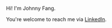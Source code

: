 Hi! I'm Johnny Fang.

You're welcome to reach me via [LinkedIn](https://www.linkedin.com/in/johnny-fang-9356b2156).
